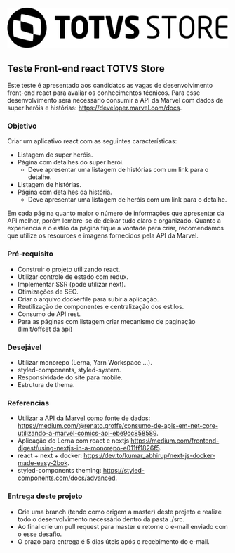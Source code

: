 ![](images/logo.svg)

## Teste Front-end react TOTVS Store

Este teste é apresentado aos candidatos as vagas de desenvolvimento front-end react para avaliar os conhecimentos técnicos.
Para esse desenvolvimento será necessário consumir a API da Marvel com dados de super heróis e histórias: https://developer.marvel.com/docs.

### Objetivo

Criar um aplicativo react com as seguintes características:
 - Listagem de super heróis.
 - Página com detalhes do super herói.
   - Deve apresentar uma listagem de histórias com um link para o detalhe.
 - Listagem de histórias.
 - Página com detalhes da história.
   - Deve apresentar uma listagem de heróis com um link para o detalhe.

Em cada página quanto maior o número de informações que apresentar da API melhor, porém lembre-se de deixar tudo claro e organizado.
Quanto a experiencia e o estilo da página fique a vontade para criar, recomendamos que utilize os resources e imagens fornecidos pela API da Marvel.

### Pré-requisito

 - Construir o projeto utilizando react.
 - Utilizar controle de estado com redux.
 - Implementar SSR (pode utilizar next).
 - Otimizações de SEO.
 - Criar o arquivo dockerfile para subir a aplicação.
 - Reutilização de componentes e centralização dos estilos.
 - Consumo de API rest.
 - Para as páginas com listagem criar mecanismo de paginação (limit/offset da api)

### Desejável

 - Utilizar monorepo (Lerna, Yarn Workspace ...).
 - styled-components, styled-system.
 - Responsividade do site para mobile.
 - Estrutura de thema.

### Referencias

 - Utilizar a API da Marvel como fonte de dados: https://medium.com/@renato.groffe/consumo-de-apis-em-net-core-utilizando-a-marvel-comics-api-ebe9cc858589.
 - Aplicação do Lerna com react e nextjs https://medium.com/frontend-digest/using-nextjs-in-a-monorepo-e011ff1826f5.
 - react + next + docker: https://dev.to/kumar_abhirup/next-js-docker-made-easy-2bok.
 - styled-components theming: https://styled-components.com/docs/advanced.

### Entrega deste projeto
 - Crie uma branch (tendo como origem a master) deste projeto e realize todo o desenvolvimento necessário dentro da pasta ./src.
 - Ao final crie um pull request para master e retorne o e-mail enviado com o esse desafio.
 - O prazo para entrega é 5 dias úteis após o recebimento do e-mail.
